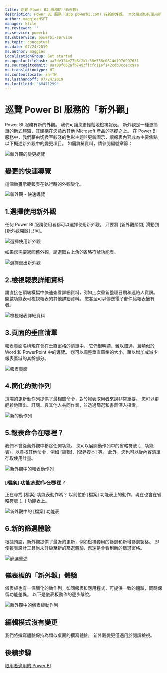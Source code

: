 ```yaml
---
title: 巡覽 Power BI 服務的「新外觀」
description: Power BI 服務 (app.powerbi.com) 有新的外觀。 本文描述如何使用新外觀巡覽報表。
author: maggiesMSFT
manager: kfile
ms.reviewer: ''
ms.service: powerbi
ms.subservice: powerbi-service
ms.topic: conceptual
ms.date: 07/24/2019
ms.author: maggies
LocalizationGroup: Get started
ms.openlocfilehash: aa7de324e77b8f2b1c58e558c0814df97d997631
ms.sourcegitcommit: 8aa90f662afb7492ffcfc11ef142cdb0ccecc9aa
ms.translationtype: HT
ms.contentlocale: zh-TW
ms.lasthandoff: 07/24/2019
ms.locfileid: "68471299"
---
```

# <a name="navigate-the-new-look-of-the-power-bi-service"></a>巡覽 Power BI 服務的「新外觀」

Power BI 服務有新的外觀。 我們可讓您更輕鬆地檢視報表。 新外觀是一種更簡單的新式體驗，其建構在您熟悉其他 Microsoft 產品的基礎之上。 在 Power BI 服務中，我們藉由切換至較淺的色彩主題並更新圖示，讓報表內容成為主要焦點。 以下概述新外觀中的變更項目。 如需詳細資料，請參閱編號章節：

![新外觀的變更總覽](media/service-new-look/power-bi-new-look-changes.png)

## <a name="quick-tour-of-the-changes"></a>變更的快速導覽

這個動畫示範報表在執行時的外觀變化。

![新外觀 - 快速導覽](media/service-new-look/power-bi-new-look-quick-tour.gif)

## <a name="1-opt-in-to-the-new-look"></a>1.選擇使用新外觀

任何 Power BI 服務使用者都可以選擇使用新外觀。 只要將 [新外觀關閉]  滑動到 [新外觀開啟]  即可。

![選擇使用新外觀](media/service-new-look/power-bi-new-look-off.png)

如果您需要返回舊外觀，請選取右上角的省略符號功能表。

![選擇退出新外觀](media/service-new-look/power-bi-new-look-on.png)

## <a name="2-view-report-details"></a>2.檢視報表詳細資料 

請直接在頂端橫幅中快速查看詳細資料，例如上次重新整理日期和連絡人資訊。  開啟功能表可檢視報表的其他詳細資料。 您甚至可以傳送電子郵件給報表擁有者。

![檢視報表詳細資料](media/service-new-look/power-bi-new-look-metadata.png)

## <a name="3-vertical-list-of-pages"></a>3.頁面的垂直清單 
報表頁面名稱現在會在垂直窗格的清單中。 它們很明顯、難以錯過，且類似於 Word 和 PowerPoint 中的導覽。 您可以調整垂直窗格的大小，藉以增加或減少報表區域的其餘部分。

![報表頁面](media/service-new-look/power-bi-new-look-report-pages.png)

## <a name="4-simplified-action-bar"></a>4.簡化的動作列 

頂端的更新動作列提供了最相關命令，對於報表取用者來說非常重要。 您可以更輕鬆地匯出、訂閱、與其他人共同作業，並透過篩選和書籤深入探索。

![新的動作列](media/service-new-look/power-bi-new-look-action-bar.png)

## <a name="5-where-are-the-report-commands"></a>5.報表命令在哪裡？

我們不會從舊外觀中移除任何功能。 您可以展開動作列中的省略符號 (... 功能表)，以尋找其他命令，例如 [編輯]、[儲存複本] 等。 此外，您也可以從內容清單存取使用計量。

![新外觀中的報表動作列](media/service-new-look/power-bi-report-action-bar-new-look.gif)

### <a name="where-are-file-menu-actions"></a>[檔案] 功能表動作在哪裡？

正在尋找 [檔案]  功能表動作嗎？ 以前位於 [檔案]  功能表上的動作，現在也會在省略符號 (...) 功能表上。 

![新外觀中的 [檔案] 功能表](media/service-new-look/power-bi-file-menu-new-look.gif)

## <a name="6-new-filter-experience"></a>6.新的篩選體驗

根據預設，新外觀提供了最近的更新，例如檢視套用的篩選和新增篩選窗格。 即使報表設計工具尚未升級至新的篩選體驗，您還是會看到新的篩選窗格。

![篩選重述](media/service-new-look/power-bi-new-look-filters.png)

## <a name="dashboard-new-look-experience"></a>儀表板的「新外觀」體驗 

儀表板也有一個簡化的動作列，如同報表和應用程式，可提供一致的體驗，同時保留功能差異。 以下是儀表板動作的逐步解說。
 
![新外觀中的儀表板動作列](media/service-new-look/power-bi-dashboard-action-bar-new-look.gif)

## <a name="no-changes-to-edit-mode"></a>編輯模式沒有變更 

我們將撰寫體驗保持為類似桌面的撰寫體驗。 新外觀變更僅適用於閱讀檢視。

## <a name="next-steps"></a>後續步驟

[取用者適用的 Power BI](consumer/end-user-consumer.md)
